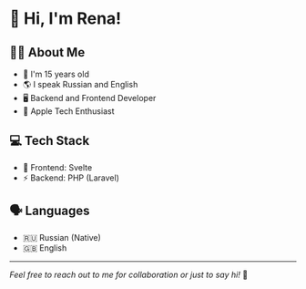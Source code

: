 # 👋 Hi, I'm Rena!

## 👩‍💻 About Me
- 🎂 I'm 15 years old
- 🌎 I speak Russian and English
- 🖥️ Backend and Frontend Developer
- 🍎 Apple Tech Enthusiast

## 💻 Tech Stack
- 🎯 Frontend: Svelte
- ⚡ Backend: PHP (Laravel)

## 🗣️ Languages
- 🇷🇺 Russian (Native)
- 🇬🇧 English

---
*Feel free to reach out to me for collaboration or just to say hi!* 🤝

